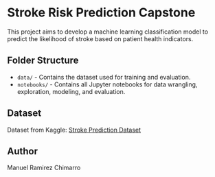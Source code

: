# Stroke Risk Prediction Capstone

This project aims to develop a machine learning classification model to predict the likelihood of stroke based on patient health indicators.

## Folder Structure

- `data/` - Contains the dataset used for training and evaluation.
- `notebooks/` - Contains all Jupyter notebooks for data wrangling, exploration, modeling, and evaluation.

## Dataset

Dataset from Kaggle: [Stroke Prediction Dataset](https://www.kaggle.com/datasets/fedesoriano/stroke-prediction-dataset)

## Author

Manuel Ramirez Chimarro
